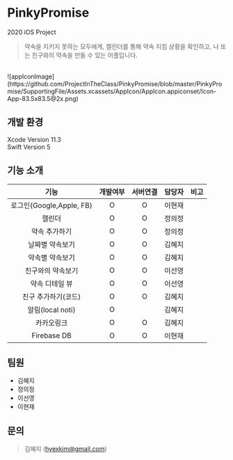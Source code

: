 # PinkyPromise
2020 iOS Project

> 약속을 지키지 못하는 모두에게,
> 캘린더를 통해 약속 지킴 상황을 확인하고, 나 또는 친구와의 약속을 만들 수 있는 어플입니다.
<br>
![appIconImage](https://github.com/ProjectInTheClass/PinkyPromise/blob/master/PinkyPromise/SupportingFile/Assets.xcassets/AppIcon/AppIcon.appiconset/Icon-App-83.5x83.5@2x.png)
<br>

## 개발 환경

Xcode Version 11.3 <br>
Swift Version 5

## 기능 소개
|              기능             |     개발여부    |       서버연결       |       담당자       |    비고    | 
|:----------------------------:|:-------------:|:-----------------:|:---------------:|:-----------:|
| 로그인(Google,Apple, FB)| O | O | 이현재 |  |
| 캘린더         | O | O | 정의정 |  |
| 약속 추가하기    | O | O | 정의정 | |
| 날짜별 약속보기   | O | O | 김혜지 |  |
| 약속별 약속보기   | O | O | 김혜지  | |
| 친구와의 약속보기 | O | O | 이선영 |  |
| 약속 디테일 뷰   | O | O | 이선영 |  |
| 친구 추가하기(코드) | O | O | 김혜지 |  |
| 알림(local noti)| O |  | 김혜지 |  |
| 카카오링크 | O | O | 김혜지 |  |
| Firebase DB   | O | O | 이현재 |  |

## 팀원
* 김혜지
* 정의정
* 이선영
* 이현재

## 문의
> 김혜지 (hyexkim@gmail.com)
